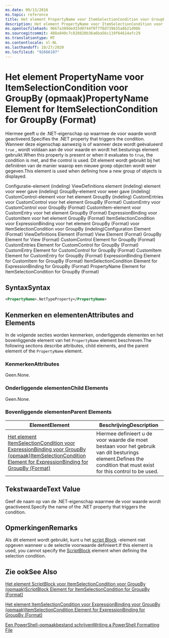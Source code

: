 ```yaml
---
ms.date: 09/13/2016
ms.topic: reference
title: Het element PropertyName voor ItemSelectionCondition voor GroupBy (opmaak)
description: Het element PropertyName voor ItemSelectionCondition voor GroupBy (opmaak)
ms.openlocfilehash: 9667a389ded33d0744f0f7f8d739635a8b21d98b
ms.sourcegitcommit: 488a940c7c828820b36a6ba56c119f64614afc29
ms.translationtype: MT
ms.contentlocale: nl-NL
ms.lasthandoff: 10/27/2020
ms.locfileid: "92666107"
---
```

# <a name="propertyname-element-for-itemselectioncondition-for-groupby-format"></a><span data-ttu-id="7f751-103">Het element PropertyName voor ItemSelectionCondition voor GroupBy (opmaak)</span><span class="sxs-lookup"><span data-stu-id="7f751-103">PropertyName Element for ItemSelectionCondition for GroupBy (Format)</span></span>

<span data-ttu-id="7f751-104">Hiermee geeft u de .NET-eigenschap op waarmee de voor waarde wordt geactiveerd.</span><span class="sxs-lookup"><span data-stu-id="7f751-104">Specifies the .NET property that triggers the condition.</span></span> <span data-ttu-id="7f751-105">Wanneer deze eigenschap aanwezig is of wanneer deze wordt geëvalueerd `true` , wordt voldaan aan de voor waarde en wordt het besturings element gebruikt.</span><span class="sxs-lookup"><span data-stu-id="7f751-105">When this property is present or when it evaluates to `true`, the condition is met, and the control is used.</span></span> <span data-ttu-id="7f751-106">Dit element wordt gebruikt bij het definiëren van de manier waarop een nieuwe groep objecten wordt weer gegeven.</span><span class="sxs-lookup"><span data-stu-id="7f751-106">This element is used when defining how a new group of objects is displayed.</span></span>

<span data-ttu-id="7f751-107">Configuratie-element (indeling) ViewDefinitions element (indeling) element voor weer gave (indeling) GroupBy-element voor weer gave (indeling) CustomControl-element voor het element GroupBy (indeling) CustomEntries voor CustomControl voor het element GroupBy (Format) CustomEntry voor CustomControl voor GroupBy (Format) CustomItem-element voor CustomEntry voor het element GroupBy (Format) ExpressionBinding voor CustomItem voor het element GroupBy (Format) ItemSelectionCondition voor ExpressionBinding voor het element GroupBy (Format) voor ItemSelectionCondition voor GroupBy (indeling)</span><span class="sxs-lookup"><span data-stu-id="7f751-107">Configuration Element (Format) ViewDefinitions Element (Format) View Element (Format) GroupBy Element for View (Format) CustomControl Element for GroupBy (Format) CustomEntries Element for CustomControl for GroupBy (Format) CustomEntry Element for CustomControl for GroupBy (Format) CustomItem Element for CustomEntry for GroupBy (Format) ExpressionBinding Element for CustomItem for GroupBy (Format) ItemSelectionCondition Element for ExpressionBinding for GroupBy (Format) PropertyName Element for ItemSelectionCondition for GroupBy (Format)</span></span>

## <a name="syntax"></a><span data-ttu-id="7f751-108">Syntax</span><span class="sxs-lookup"><span data-stu-id="7f751-108">Syntax</span></span>

```xml
<PropertyName>.NetTypeProperty</PropertyName>
```

## <a name="attributes-and-elements"></a><span data-ttu-id="7f751-109">Kenmerken en elementen</span><span class="sxs-lookup"><span data-stu-id="7f751-109">Attributes and Elements</span></span>

<span data-ttu-id="7f751-110">In de volgende secties worden kenmerken, onderliggende elementen en het bovenliggende element van het `PropertyName` element beschreven.</span><span class="sxs-lookup"><span data-stu-id="7f751-110">The following sections describe attributes, child elements, and the parent element of the `PropertyName` element.</span></span>

### <a name="attributes"></a><span data-ttu-id="7f751-111">Kenmerken</span><span class="sxs-lookup"><span data-stu-id="7f751-111">Attributes</span></span>

<span data-ttu-id="7f751-112">Geen.</span><span class="sxs-lookup"><span data-stu-id="7f751-112">None.</span></span>

### <a name="child-elements"></a><span data-ttu-id="7f751-113">Onderliggende elementen</span><span class="sxs-lookup"><span data-stu-id="7f751-113">Child Elements</span></span>

<span data-ttu-id="7f751-114">Geen.</span><span class="sxs-lookup"><span data-stu-id="7f751-114">None.</span></span>

### <a name="parent-elements"></a><span data-ttu-id="7f751-115">Bovenliggende elementen</span><span class="sxs-lookup"><span data-stu-id="7f751-115">Parent Elements</span></span>

|<span data-ttu-id="7f751-116">Element</span><span class="sxs-lookup"><span data-stu-id="7f751-116">Element</span></span>|<span data-ttu-id="7f751-117">Beschrijving</span><span class="sxs-lookup"><span data-stu-id="7f751-117">Description</span></span>|
|-------------|-----------------|
|[<span data-ttu-id="7f751-118">Het element ItemSelectionCondition voor ExpressionBinding voor GroupBy (opmaak)</span><span class="sxs-lookup"><span data-stu-id="7f751-118">ItemSelectionCondition Element for ExpressionBinding for GroupBy (Format)</span></span>](./itemselectioncondition-element-for-expressionbinding-for-groupby-format.md)|<span data-ttu-id="7f751-119">Hiermee definieert u de voor waarde die moet bestaan voor het gebruik van dit besturings element.</span><span class="sxs-lookup"><span data-stu-id="7f751-119">Defines the condition that must exist for this control to be used.</span></span>|

## <a name="text-value"></a><span data-ttu-id="7f751-120">Tekstwaarde</span><span class="sxs-lookup"><span data-stu-id="7f751-120">Text Value</span></span>

<span data-ttu-id="7f751-121">Geef de naam op van de .NET-eigenschap waarmee de voor waarde wordt geactiveerd.</span><span class="sxs-lookup"><span data-stu-id="7f751-121">Specify the name of the .NET property that triggers the condition.</span></span>

## <a name="remarks"></a><span data-ttu-id="7f751-122">Opmerkingen</span><span class="sxs-lookup"><span data-stu-id="7f751-122">Remarks</span></span>

<span data-ttu-id="7f751-123">Als dit element wordt gebruikt, kunt u het [script Block](./scriptblock-element-for-itemselectioncondition-for-groupby-format.md) -element niet opgeven wanneer u de selectie voorwaarde definieert.</span><span class="sxs-lookup"><span data-stu-id="7f751-123">If this element is used, you cannot specify the [ScriptBlock](./scriptblock-element-for-itemselectioncondition-for-groupby-format.md) element when defining the selection condition.</span></span>

## <a name="see-also"></a><span data-ttu-id="7f751-124">Zie ook</span><span class="sxs-lookup"><span data-stu-id="7f751-124">See Also</span></span>

[<span data-ttu-id="7f751-125">Het element ScriptBlock voor ItemSelectionCondition voor GroupBy (opmaak)</span><span class="sxs-lookup"><span data-stu-id="7f751-125">ScriptBlock Element for ItemSelectionCondition for GroupBy (Format)</span></span>](./scriptblock-element-for-itemselectioncondition-for-groupby-format.md)

[<span data-ttu-id="7f751-126">Het element ItemSelectionCondition voor ExpressionBinding voor GroupBy (opmaak)</span><span class="sxs-lookup"><span data-stu-id="7f751-126">ItemSelectionCondition Element for ExpressionBinding for GroupBy (Format)</span></span>](./itemselectioncondition-element-for-expressionbinding-for-groupby-format.md)

[<span data-ttu-id="7f751-127">Een PowerShell-opmaakbestand schrijven</span><span class="sxs-lookup"><span data-stu-id="7f751-127">Writing a PowerShell Formatting File</span></span>](./writing-a-powershell-formatting-file.md)

